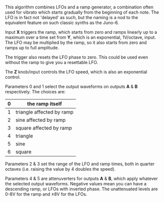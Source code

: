 
This algorithm combines LFOs and a ramp generator, a combination often used for vibrato which starts gradually from the
beginning of each note. The LFO is in fact not 'delayed' as such, but the naming is a nod to the equivalent feature on
such classic synths as the Juno-6.

Input **X** triggers the ramp, which starts from zero and ramps linearly up to a maximum over a time set from **Y**, which is an
exponential, 1V/octave, input. The LFO may be multiplied by the ramp, so it also starts from zero and ramps up to full
amplitude.

The trigger also resets the LFO phase to zero. This could be used even without the ramp to give you a resettable LFO.

The **Z** knob/input controls the LFO speed, which is also an exponential control.

Parameters 0 and 1 select the output waveforms on outputs **A** & **B** respectively. The choices are:

<table>
<thead>
<tr class="header">
<th>0</th>
<th>the ramp itself</th>
</tr>
</thead>
<tbody>
<tr class="odd">
<td>1</td>
<td>triangle affected by ramp</td>
</tr>
<tr class="even">
<td>2</td>
<td>sine affected by ramp</td>
</tr>
<tr class="odd">
<td>3</td>
<td>square affected by ramp</td>
</tr>
<tr class="even">
<td>4</td>
<td>triangle</td>
</tr>
<tr class="odd">
<td>5</td>
<td>sine</td>
</tr>
<tr class="even">
<td>6</td>
<td>square</td>
</tr>
</tbody>
</table>

Parameters 2 & 3 set the range of the LFO and ramp times, both in quarter octaves (i.e. raising the value by 4 doubles
the speed).

Parameters 4 & 5 are attenuverters for outputs **A** & **B**, which apply whatever the selected output waveforms. Negative
values mean you can have a descending ramp, or LFOs with inverted phase. The unattenuated levels are 0-8V for the ramp
and ±8V for the LFOs.
